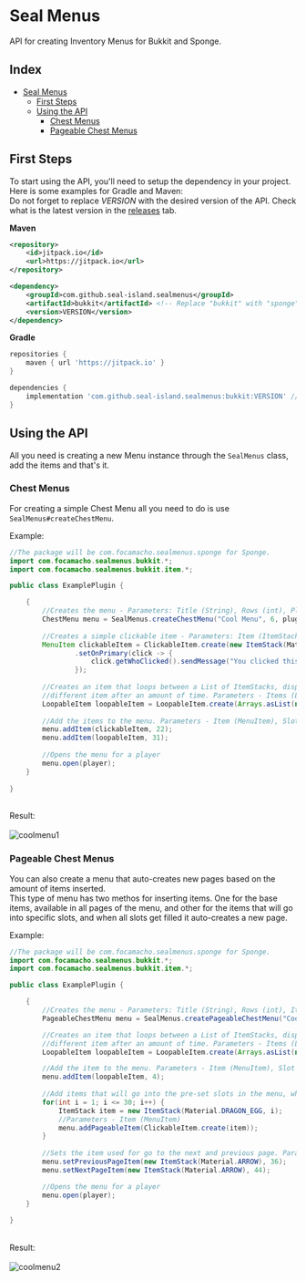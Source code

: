 # Seal Menus
API for creating Inventory Menus for Bukkit and Sponge.

## Index

- [Seal Menus](#Seal-Menus)
    * [First Steps](#First-Steps)
    * [Using the API](#Using-the-API)
        + [Chest Menus](#Chest-Menus)
        + [Pageable Chest Menus](#Pageable-Chest-Menus)

## First Steps
To start using the API, you'll need to setup the dependency in your project. Here is some examples for Gradle and Maven:
<br>
Do not forget to replace *VERSION* with the desired version of the API. Check what is the latest version in the [releases](https://github.com/Seal-Island/SealMenus/releases) tab.

**Maven**
```xml
<repository>
    <id>jitpack.io</id>
    <url>https://jitpack.io</url>
</repository>
```
```xml
<dependency>
    <groupId>com.github.seal-island.sealmenus</groupId>
    <artifactId>bukkit</artifactId> <!-- Replace "bukkit" with "sponge" if desired. -->
    <version>VERSION</version>
</dependency>
```

**Gradle**
```groovy
repositories {
    maven { url 'https://jitpack.io' }
}

dependencies {
    implementation 'com.github.seal-island.sealmenus:bukkit:VERSION' // Replace "bukkit" with "sponge" if desired.
}
```

## Using the API

All you need is creating a new Menu instance through the `SealMenus` class, add the items and that's it.

### Chest Menus

For creating a simple Chest Menu all you need to do is use `SealMenus#createChestMenu`.

Example:
```java
//The package will be com.focamacho.sealmenus.sponge for Sponge.
import com.focamacho.sealmenus.bukkit.*;
import com.focamacho.sealmenus.bukkit.item.*;

public class ExamplePlugin {

    {
        //Creates the menu - Parameters: Title (String), Rows (int), Plugin Instance (JavaPlugin)
        ChestMenu menu = SealMenus.createChestMenu("Cool Menu", 6, pluginObject);
    
        //Creates a simple clickable item - Parameters: Item (ItemStack) 
        MenuItem clickableItem = ClickableItem.create(new ItemStack(Material.SPONGE))
                .setOnPrimary(click -> {
                    click.getWhoClicked().sendMessage("You clicked this item.");
                });
        
        //Creates an item that loops between a List of ItemStacks, displaying a
        //different item after an amount of time. Parameters - Items (List<ItemStack), Ticks (int)
        LoopableItem loopableItem = LoopableItem.create(Arrays.asList(new ItemStack(Material.DIAMOND), new ItemStack(Material.IRON_INGOT), new ItemStack(Material.GOLD_INGOT)), 20);
        
        //Add the items to the menu. Parameters - Item (MenuItem), Slot (int)
        menu.addItem(clickableItem, 22);
        menu.addItem(loopableItem, 31);
        
        //Opens the menu for a player
        menu.open(player);
    }
    
}
```
<br>Result:<br><br>
![coolmenu1](https://user-images.githubusercontent.com/48870573/146666105-34255fd7-ef23-4539-a61b-a1e813db73b6.gif)

### Pageable Chest Menus

You can also create a menu that auto-creates new pages based on the amount of items inserted.
<br>
This type of menu has two methos for inserting items. One for the base items, available in all pages of the menu, and other for the items that will go into specific slots, and when all slots get filled it auto-creates a new page.

Example:
```java
//The package will be com.focamacho.sealmenus.sponge for Sponge.
import com.focamacho.sealmenus.bukkit.*;
import com.focamacho.sealmenus.bukkit.item.*;

public class ExamplePlugin {

    {
        //Creates the menu - Parameters: Title (String), Rows (int), Items Slots (int[]), Plugin Instance (JavaPlugin)
        PageableChestMenu menu = SealMenus.createPageableChestMenu("Cool Menu", 6, new int[]{20, 21, 22, 23, 24, 29, 30, 31, 32, 33}, pluginObject);

        //Creates an item that loops between a List of ItemStacks, displaying a
        //different item after an amount of time. Parameters - Items (List<ItemStack), Ticks (int)
        LoopableItem loopableItem = LoopableItem.create(Arrays.asList(new ItemStack(Material.DIAMOND), new ItemStack(Material.IRON_INGOT), new ItemStack(Material.GOLD_INGOT)), 20);

        //Add the item to the menu. Parameters - Item (MenuItem), Slot (int)
        menu.addItem(loopableItem, 4);
                
        //Add items that will go into the pre-set slots in the menu, when all slots get filled, a new page is automatically created.
        for(int i = 1; i <= 30; i++) {
            ItemStack item = new ItemStack(Material.DRAGON_EGG, i);
            //Parameters - Item (MenuItem)
            menu.addPageableItem(ClickableItem.create(item));
        }
        
        //Sets the item used for go to the next and previous page. Parameters - Item (ItemStack), Slot (int)
        menu.setPreviousPageItem(new ItemStack(Material.ARROW), 36);
        menu.setNextPageItem(new ItemStack(Material.ARROW), 44);

        //Opens the menu for a player
        menu.open(player);
    }
    
}
```
<br>Result:<br><br>
![coolmenu2](https://user-images.githubusercontent.com/48870573/146666130-f23ebc5d-9745-42f9-bda7-d7ce56d4df07.gif)
